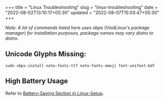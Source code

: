 +++
title = "Linux Troubleshooting"
slug = "linux-troubleshooting"
date = "2022-08-02T13:10:17+05:30"
updated = "2022-08-07T15:03:47+05:30"
+++

*Note: A lot of commands listed here uses xbps (VoidLinux's package manager) for installation purposes, package names may vary distro to distro.*

## Unicode Glyphs Missing:
```
sudo xbps-install noto-fonts-ttf noto-fonts-emoji font-unifont-bdf
```

## High Battery Usage

Refer to [Battery-Saving Section in Linux-Setup](@/notes/linux-setup/index.md).
